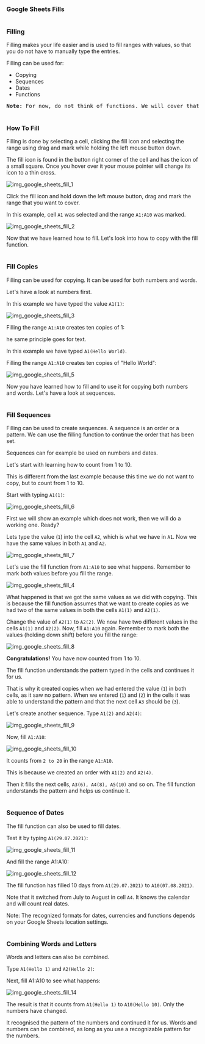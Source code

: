 ### Google Sheets Fills

#

### Filling

Filling makes your life easier and is used to fill ranges with values, so that you do not have to manually type the entries.

Filling can be used for:


- Copying
- Sequences
- Dates
- Functions

<pre>
<b>Note:</b> For now, do not think of functions. We will cover that in a later chapter.
</pre>

#

### How To Fill

Filling is done by selecting a cell, clicking the fill icon and selecting the range using drag and mark while holding the left mouse button down.

The fill icon is found in the button right corner of the cell and has the icon of a small square. Once you hover over it your mouse pointer will change its icon to a thin cross.

![img_google_sheets_fill_1](https://user-images.githubusercontent.com/47166768/191942506-5cbe3a9c-8a46-4e73-8662-10aadf319647.png)

Click the fill icon and hold down the left mouse button, drag and mark the range that you want to cover.

In this example, cell `A1` was selected and the range `A1:A10` was marked.

![img_google_sheets_fill_2](https://user-images.githubusercontent.com/47166768/191942792-59847ac3-b837-413f-a8e6-a8f299dbfd54.png)

Now that we have learned how to fill. Let's look into how to copy with the fill function.

#


### Fill Copies

Filling can be used for copying. It can be used for both numbers and words.

Let's have a look at numbers first.

In this example we have typed the value `A1(1)`:

![img_google_sheets_fill_3](https://user-images.githubusercontent.com/47166768/191942890-fcab12aa-935b-44b0-9631-e240b68333fd.png)

Filling the range `A1:A10` creates ten copies of 1:

he same principle goes for text.

In this example we have typed `A1(Hello World)`.

Filling the range `A1:A10` creates ten copies of "Hello World":


![img_google_sheets_fill_5](https://user-images.githubusercontent.com/47166768/191943042-7abd94ce-a14f-4ec8-95d4-eced213e616f.png)

Now you have learned how to fill and to use it for copying both numbers and words. Let's have a look at sequences.

#

### Fill Sequences

Filling can be used to create sequences. A sequence is an order or a pattern. We can use the filling function to continue the order that has been set.

Sequences can for example be used on numbers and dates.

Let's start with learning how to count from 1 to 10.

This is different from the last example because this time we do not want to copy, but to count from 1 to 10.

Start with typing `A1(1)`:



![img_google_sheets_fill_6](https://user-images.githubusercontent.com/47166768/191943451-00de4051-3f1a-48a8-94a5-e3945a5e19ef.png)




First we will show an example which does not work, then we will do a working one. Ready?

Lets type the value (`1`) into the cell `A2`, which is what we have in `A1`. Now we have the same values in both `A1` and `A2`.


![img_google_sheets_fill_7](https://user-images.githubusercontent.com/47166768/191943663-bd9521e2-e7d5-452e-9763-ef70b00911e1.png)





Let's use the fill function from `A1:A10` to see what happens. Remember to mark both values before you fill the range.

![img_google_sheets_fill_4](https://user-images.githubusercontent.com/47166768/191943826-25dd9323-442e-4eae-b7b9-795a213c2e56.png)





What happened is that we got the same values as we did with copying. This is because the fill function assumes that we want to create copies as we had two of the same values in both the cells `A1(1)` and `A2(1)`.

Change the value of `A2(1)` to `A2(2)`. We now have two different values in the cells `A1(1)` and `A2(2)`. Now, fill `A1:A10` again. Remember to mark both the values (holding down shift) before you fill the range:

![img_google_sheets_fill_8](https://user-images.githubusercontent.com/47166768/191944014-5735bcb6-02fa-44a0-b9ee-5e54f327eedf.png)




**Congratulations!** You have now counted from 1 to 10.

The fill function understands the pattern typed in the cells and continues it for us.

That is why it created copies when we had entered the value (`1`) in both cells, as it saw no pattern. When we entered (`1`) and (`2`) in the cells it was able to understand the pattern and that the next cell `A3` should be (`3`).

Let's create another sequence. Type `A1(2)` and `A2(4)`:

![img_google_sheets_fill_9](https://user-images.githubusercontent.com/47166768/191944237-3e926dbd-d655-4b9f-a6a6-6d55b5b58c18.png)



Now, fill `A1:A10`:


![img_google_sheets_fill_10](https://user-images.githubusercontent.com/47166768/191944291-0d2fbe59-8107-4f3b-b87b-caec67f05a2b.png)




It counts from `2 to 20` in the range `A1:A10`.

This is because we created an order with `A1(2)` and `A2(4)`.

Then it fills the next cells, `A3(6), A4(8), A5(10)` and so on. The fill function understands the pattern and helps us continue it.


#


### Sequence of Dates

The fill function can also be used to fill dates.

Test it by typing `A1(29.07.2021)`:

![img_google_sheets_fill_11](https://user-images.githubusercontent.com/47166768/191945412-5fbe8f99-33a2-41a4-bcaa-00bf519ca1a2.png)




And fill the range A1:A10:

![img_google_sheets_fill_12](https://user-images.githubusercontent.com/47166768/191945435-ab3d19a8-cff6-4aa6-bd94-0f2bc9f8856d.png)






The fill function has filled 10 days from `A1(29.07.2021)` to `A10(07.08.2021)`.

Note that it switched from July to August in cell `A4`. It knows the calendar and will count real dates.

Note: The recognized formats for dates, currencies and functions depends on your Google Sheets location settings.



#


### Combining Words and Letters

Words and letters can also be combined.

Type `A1(Hello 1)` and `A2(Hello 2)`:



Next, fill A1:A10 to see what happens:

![img_google_sheets_fill_14](https://user-images.githubusercontent.com/47166768/191946338-dc80e432-e847-4135-b323-220084ec1f2d.png)





The result is that it counts from `A1(Hello 1)` to `A10(Hello 10)`. Only the numbers have changed.

It recognised the pattern of the numbers and continued it for us. Words and numbers can be combined, as long as you use a recognizable pattern for the numbers.

